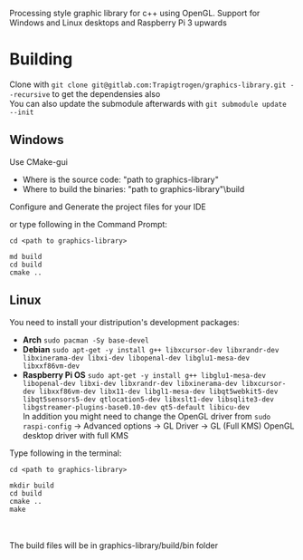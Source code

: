 Processing style graphic library for c++ using OpenGL. Support for Windows and Linux desktops and Raspberry Pi 3 upwards

# Building
Clone with `git clone git@gitlab.com:Trapigtrogen/graphics-library.git --recursive` to get the dependensies also\
You can also update the submodule afterwards with `git submodule update --init`

## Windows

Use CMake-gui 

  * Where is the source code: "path to graphics-library"
  * Where to build the binaries: "path to graphics-library"\build

Configure and Generate the project files for your IDE

or type following in the Command Prompt:
```
cd <path to graphics-library>

md build
cd build
cmake ..
```

## Linux

You need to install your distripution's development packages:
* __Arch__ `sudo pacman -Sy base-devel`
* __Debian__ `sudo apt-get -y install g++ libxcursor-dev libxrandr-dev libxinerama-dev libxi-dev libopenal-dev libglu1-mesa-dev libxxf86vm-dev`
* __Raspberry Pi OS__ `sudo apt-get -y install g++ libglu1-mesa-dev libopenal-dev libxi-dev libxrandr-dev libxinerama-dev libxcursor-dev libxxf86vm-dev libx11-dev libgl1-mesa-dev libqt5webkit5-dev libqt5sensors5-dev qtlocation5-dev libxslt1-dev libsqlite3-dev libgstreamer-plugins-base0.10-dev qt5-default libicu-dev`\
In addition you might need to change the OpenGL driver from `sudo raspi-config` -> Advanced options -> GL Driver -> GL (Full KMS) OpenGL desktop driver with full KMS

Type following in the terminal:
```
cd <path to graphics-library>

mkdir build
cd build
cmake ..
make
```
\
\
The build files will be in graphics-library/build/bin folder
